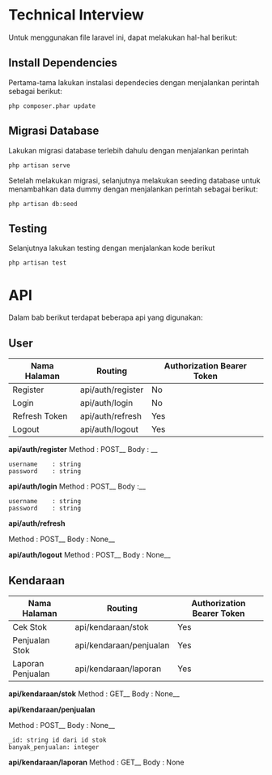 # Technical Interview
Untuk menggunakan file laravel ini, dapat melakukan hal-hal berikut:

## Install Dependencies
Pertama-tama lakukan instalasi dependecies dengan menjalankan perintah sebagai berikut:

    php composer.phar update

## Migrasi Database
Lakukan migrasi database terlebih dahulu dengan menjalankan perintah

    php artisan serve

Setelah melakukan migrasi, selanjutnya melakukan seeding database untuk menambahkan data dummy dengan menjalankan perintah sebagai berikut:

    php artisan db:seed

## Testing

Selanjutnya lakukan testing dengan menjalankan kode berikut

    php artisan test

# API
Dalam bab berikut terdapat beberapa api yang digunakan:

## User
|Nama Halaman    |Routing             |Authorization Bearer Token |
|----------------|---------------------|-----------------------------|
|Register		|api/auth/register     |No | 
|Login     		|api/auth/login        |No |
|Refresh Token	|api/auth/refresh	   |Yes|
|Logout         |api/auth/logout	   |Yes|

**api/auth/register**
Method	: POST__
Body		: __

    username	: string
    password	: string
    
**api/auth/login**
Method	: POST__
Body		:__

    username	: string
    password	: string

**api/auth/refresh**

Method	: POST__
Body		: None__

**api/auth/logout**
Method	: POST__
Body		: None__

## Kendaraan
|Nama Halaman    |Routing             |Authorization Bearer Token |
|----------------|---------------------|-----------------------------|
|Cek Stok			|api/kendaraan/stok		|Yes| 
|Penjualan Stok     |api/kendaraan/penjualan        |Yes|
|Laporan Penjualan	|api/kendaraan/laporan	   |Yes|

**api/kendaraan/stok**
Method	: GET__
Body		: None__

**api/kendaraan/penjualan**

Method	: POST__
Body		: None__

    _id: string id dari id stok
    banyak_penjualan: integer

**api/kendaraan/laporan**
Method	: GET__
Body		: None
